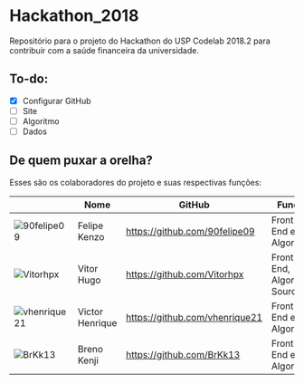 # Hackathon_2018
Repositório para o projeto do Hackathon do USP Codelab 2018.2 para contribuir com a saúde financeira da universidade.

## To-do:
- [X] Configurar GitHub 
- [ ] Site
- [ ] Algoritmo
- [ ] Dados

## De quem puxar a orelha?
<p> Esses são os colaboradores do projeto e suas respectivas funções: </p>

| | **Nome** | **GitHub** | **Função** | **Colaborações** |
|-|------|--------|--------|--------|
| ![90felipe09](https://avatars3.githubusercontent.com/u/6313981?s=400&u=0f02852d4e2082f44468e7d0db31e43e334d90f7&v=4) | Felipe Kenzo | https://github.com/90felipe09 | Front-End e Algoritmo | -  |
![Vitorhpx](https://avatars1.githubusercontent.com/u/26912764?s=460&v=4) | Vitor Hugo | https://github.com/Vitorhpx | Front-End, Algoritmo, Sources | -  |
![vhenrique21](https://avatars3.githubusercontent.com/u/26908067?s=460&v=4) | Victor Henrique | https://github.com/vhenrique21 | Front-End e Algoritmo | -  |
![BrKk13](https://avatars3.githubusercontent.com/u/44883080?s=460&v=4) | Breno Kenji | https://github.com/BrKk13 | Front-End e Algoritmo | -  |
